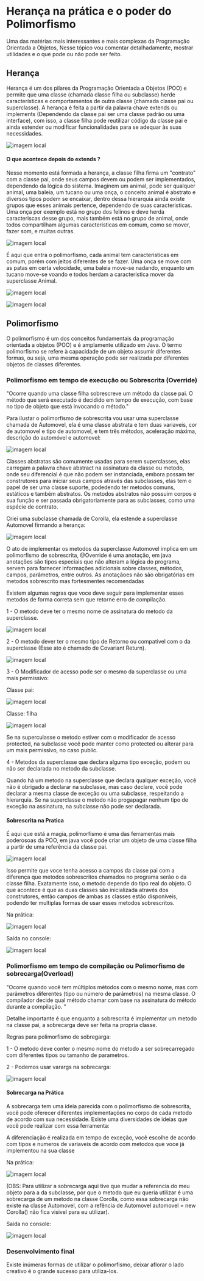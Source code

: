 # Herança na prática e o poder do Polimorfismo

Uma das matérias mais interessantes e mais complexas da Programação Orientada a Objetos, Nesse tópico vou comentar detalhadamente, mostrar utilidades e o que pode ou não pode ser feito.

## Herança

Herança é um dos pilares da Programação Orientada a Objetos (POO) e permite que uma classe (chamada classe filha ou subclasse) herde características e comportamentos de outra classe (chamada classe pai ou superclasse). A herança é feita a partir da palavra chave extends ou implements (Dependendo da classe pai ser uma classe padrão ou uma interface), com isso, a classe filha pode reutilizar código da classe pai e ainda estender ou modificar funcionalidades para se adequar às suas necessidades. 

![imagem local](imagem_readme/extendss.png)

#### O que acontece depois do extends ?

Nesse momento está formada a herança, a classe filha firma um "contrato" com a classe pai, onde seus campos devem ou podem ser implementados, dependendo da lógica do sistema. Imaginem um animal, pode ser qualquer animal, uma baleia, um tucano ou uma onça, o conceito animal é abstrato e diversos tipos podem se encaixar, dentro dessa hierarquia ainda existe grupos que esses animais pertence, dependendo de suas caracteristicas. Uma onça por exemplo está no grupo dos felinos e deve herda caracteriscas desse grupo, mais também está no grupo de animal, onde todos compartilham algumas caracteristicas em comum, como se mover, fazer som, e muitas outras.

![imagem local](imagem_readme/classe_animal.png)

É aqui que entra o polimorfismo, cada animal tem caracteristicas em comum, porém com jeitos diferentes de se fazer. Uma onça se move com as patas em certa velocidade, uma baleia move-se nadando, enquanto um tucano move-se voando e todos herdam a caracteristica mover da superclasse Animal. 

![imagem local](imagem_readme/onca_extends_animal.png)

![imagem local](imagem_readme/baleia_extends_animal.png)

## Polimorfismo

O polimorfismo é um dos conceitos fundamentais da programação orientada a objetos (POO) e é amplamente utilizado em Java. O termo polimorfismo se refere à capacidade de um objeto assumir diferentes formas, ou seja, uma mesma operação pode ser realizada por diferentes objetos de classes diferentes.

### Polimorfismo em tempo de execução ou Sobrescrita (Override)

"Ocorre quando uma classe filha sobrescreve um método da classe pai. O método que será executado é decidido em tempo de execução, com base no tipo de objeto que está invocando o método."

Para ilustar o polimorfismo de sobrescrita vou usar uma superclasse chamada de Automovel, ela é uma classe abstrata e tem duas variaveis, cor de automovel e tipo de automovel, e tem três métodos, aceleração máxima, descrição do automóvel e automovel:

![imagem local](imagem_readme/classe_automovel.png)

Classes abstratas são comumente usadas para serem superclasses, elas carregam a palavra chave abstract na assinatura da classe ou metodo, onde seu diferencial é que não podem ser instanciada, embora possam ter construtores para iniciar seus campos através das subclasses, elas tem o papel de ser uma classe suporte, podedendo ter metodos comuns, estáticos e também abstratos. Os metodos abstratos não possuim corpos e sua função e ser passada obrigatoriamente para as subclasses, como uma espécie de contrato. 

Criei uma subclasse chamada de Corolla, ela estende a superclasse Automovel firmando a herança: 

![imagem local](imagem_readme/classe_corolla.png)

O ato de implementar os metodos da superclasse Automovel implica em um polimorfismo de sobrescrita, @Override é uma anotação, em java anotações são tipos especiais que não alteram a lógica do programa, servem para fornecer informações adicionais sobre classes, métodos, campos, parâmetros, entre outros. As anotaçãoes não são obrigatórias em metodos sobrescrito mas 
fortesmentes recomendadas

Existem algumas regras que voce deve seguir para implementar esses metodos de forma correta sem que retorne erro de compilação.

1 - O metodo deve ter o mesmo nome de assinatura do metodo da superclasse.

![imagem local](imagem_readme/regra_1_sobrescrita.png)


2 - O metodo dever ter o mesmo tipo de Retorno ou compativel com o da superclasse (Esse ato é chamado de Covariant Return).

![imagem local](imagem_readme/regra_2_sobrescrita.png)


3 - O Modificador de acesso pode ser o mesmo da superclasse ou uma mais permissivo:

Classe pai:

![imagem local](imagem_readme/modificador_acesso_pai.png)


Classe: filha

![imagem local](imagem_readme/modificador_acesso_filha.png)


Se na superculasse o metodo estiver com o modificador de acesso protected, na subclasse você pode manter como protected ou alterar para um mais permissivo, no caso public.

4 - Metodos da superclasse que declara alguma tipo exceção, podem ou não ser declarada no metodo da subclasse.

Quando há um metodo na superclasse que declara qualquer exceção, você não é obrigado a declarar na subclasse, mas caso declare, você pode declarar a mesma classe de exceção ou uma subclasse, respeitando a hierarquia. Se na superclasse o metodo não progapagar nenhum tipo de exceção na assinatura, na subclasse não pode ser declarada.

#### Sobrescrita na Pratica

É aqui que está a magia, polimorfismo é uma das ferramentas mais poderosoas da POO, em java você pode criar um objeto de uma classe filha a partir de uma referência da classe pai.

![imagem local](imagem_readme/instancia.png)

Isso permite que voce tenha acesso a campos da classe pai com a diferença que metodos sobrescritos chamados no programa serão o da classe filha. Exatamente isso, o metodo depende do tipo real do objeto. O que acontece é que as duas classes são inicializada através dos construtores, então campos de ambas as classes estão disponíveis, podendo ter multiplas formas de usar esses metodos sobrescritos. 

Na prática: 

![imagem local](imagem_readme/classe_main.png)

Saída no console: 

![imagem local](imagem_readme/console.png)


### Polimorfismo em tempo de compilação ou Polimorfismo de sobrecarga(Overload)

"Ocorre quando você tem múltiplos métodos com o mesmo nome, mas com parâmetros diferentes (tipo ou número de parâmetros) na mesma classe. O compilador decide qual método chamar com base na assinatura do método durante a compilação. "

Detalhe importante é que enquanto a sobrescrita é implementar um metodo na classe pai, a sobrecarga deve ser feita na propria classe.

Regras para polimorfismo de sobregarga:

1 - O metodo deve conter o mesmo nome do metodo a ser sobrecarregado com diferentes tipos ou tamanho de parametros.

2 -  Podemos usar varargs na sobrecarga:

![imagem local](imagem_readme/regra_sobrecarga.png)


#### Sobrecarga na Prática

A sobrecarga tem uma ideia parecida com o polimorfismo de sobrescrita, você pode oferecer diferentes implementações no corpo de cada metodo de acordo com sua necessidade. Existe uma diversidades de ideias que você pode realizar com essa ferramenta:

A diferenciação é realizada em tempo de exceção, você escolhe de acordo com tipos e numeros de variaveis de acordo com metodos que voce já implementou na sua classe

Na prática: 

![imagem local](imagem_readme/pratica_sobrecarga.png) 

(OBS: Para utilizar a sobrecarga aqui tive que mudar a referencia do meu objeto para a da subclasse, por que o metodo que eu queria utilizar é uma sobrecarga de um metodo na classe Corolla, como essa sobrecarga não existe na classe Automovel, com a refência de Automovel automovel =  new Corolla() não fica visivel para eu utilizar).

Saída no console:

![imagem local](imagem_readme/console_sobrecarga.png) 


### Desenvolvimento final

Existe inúmeras formas de utilizar o polimorfismo, deixar aflorar o lado creativo é o grande sucesso para utiliza-los.
